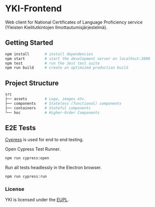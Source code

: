 # YKI-Frontend

Web client for National Certificates of Language Proficiency service (Yleisten Kielitutkintojen Ilmottautumisjärjestelmä).

## Getting Started

```bash
npm install       # install dependencies
npm start         # start the development server on localhost:3000
npm test          # run the Jest test suite
npm run build     # create an optimized production build
```

## Project Structure

```bash
src
├── assets        # Logo, images etc.
├── components    # Stateless (functional) components
├── containers    # Stateful components
└── hoc           # Higher-Order Components
```

## E2E Tests

[Cypress](https://docs.cypress.io/) is used for end to end testing.

Open Cypress Test Runner.
```bash
npm run cypress:open
```

Run all tests headlessly in the Electron browser.
```bash
npm run cypress:run
```

### License

YKI is licensed under the [EUPL](./LICENSE).
